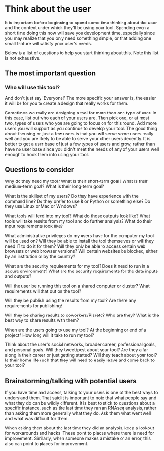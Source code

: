 # Think about the user

It is important before beginning to spend some time thinking about the user and the context under which they'll be using your tool. Spending even a short time doing this now will save you development time, especially since you may realize that you only need something simple, or that adding one small feature will satisfy your user's needs. 

Below is a list of questions to help you start thinking about this. Note this list is not exhaustive.

## The most important question

### Who will use this tool?

And don't just say 'Everyone!' The more specific your answer is, the easier it will be for you to create a design that really works for them. 

Sometimes we really are designing a tool for more than one type of user. In this case, list out who each of your users are. Then pick one, or at most two, types of users who you are going to focus on for this round. Add more users you will support as you continue to develop your tool. The good thing about focusing on just a few users is that you will serve some users really well and you are likely to be able to serve your other users decently. It is better to get a user base of just a few types of users and grow, rather than have no user base since you didn't meet the needs of any of your users well enough to hook them into using your tool.

## Questions to consider

Why do they need my tool? What is their short-term goal? What is their medium-term goal? What is their long-term goal?

What is the skillset of my users? Do they have experience with the command line? Do they prefer to use R or Python or something else? Do they use Linux or Mac or Windows?

What tools will feed into my tool? What do those outputs look like? What tools will take results from my tool and do further analysis? What do their input requirements look like?

What administrative privileges do my users have for the computer my tool will be used on? Will they be able to install the tool themselves or will they need IT to do it for them? Will they only be able to access certain web browsers or web browser versions? Will certain websites be blocked, either by an institution or by the country? 

What are the security requirements for my tool? Does it need to run in a secure environment? What are the security requirements for the data inputs and outputs? 

Will the user be running this tool on a shared computer or cluster? What requirements will that put on the tool?

Will they be publish using the results from my tool? Are there any requirements for publishing? 

Will they be sharing results to coworkers/PIs/etc? Who are they? What is the best way to share results with them?

When are the users going to use my tool? At the beginning or end of a project? How long will it take to run my tool?

Think about the user's social networks, broader career, professional goals, and personal goals. Will they tweet/post about your tool? Are they a far along in their career or just getting started? Will they teach about your tool? Is their home life such that they will need to easily leave and come back to your tool?

## Brainstorming/talking with potential users

If you have time and access, talking to your users is one of the best ways to understand them. That said it is important to note that what people say and what they do can be wildly different. It is best to stick to questions about a specific instance, such as the last time they ran an RNAseq analysis, rather than asking them more generally what they do. Ask them what went well and what was difficult for them.

When asking them about the last time they did an analysis, keep a lookout for workarounds and hacks. These point to places where there is need for improvement. Similarly, when someone makes a mistake or an error, this also can point to places for improvement.   




